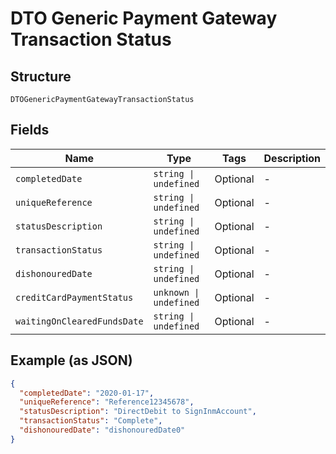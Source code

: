 
# DTO Generic Payment Gateway Transaction Status

## Structure

`DTOGenericPaymentGatewayTransactionStatus`

## Fields

| Name | Type | Tags | Description |
|  --- | --- | --- | --- |
| `completedDate` | `string \| undefined` | Optional | - |
| `uniqueReference` | `string \| undefined` | Optional | - |
| `statusDescription` | `string \| undefined` | Optional | - |
| `transactionStatus` | `string \| undefined` | Optional | - |
| `dishonouredDate` | `string \| undefined` | Optional | - |
| `creditCardPaymentStatus` | `unknown \| undefined` | Optional | - |
| `waitingOnClearedFundsDate` | `string \| undefined` | Optional | - |

## Example (as JSON)

```json
{
  "completedDate": "2020-01-17",
  "uniqueReference": "Reference12345678",
  "statusDescription": "DirectDebit to SignInmAccount",
  "transactionStatus": "Complete",
  "dishonouredDate": "dishonouredDate0"
}
```

